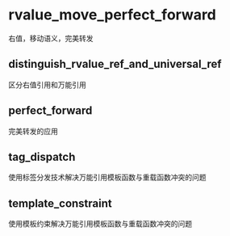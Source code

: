 # rvalue_move_perfect_forward
右值，移动语义，完美转发

## distinguish_rvalue_ref_and_universal_ref
区分右值引用和万能引用

## perfect_forward
完美转发的应用

## tag_dispatch
使用标签分发技术解决万能引用模板函数与重载函数冲突的问题

## template_constraint
使用模板约束解决万能引用模板函数与重载函数冲突的问题